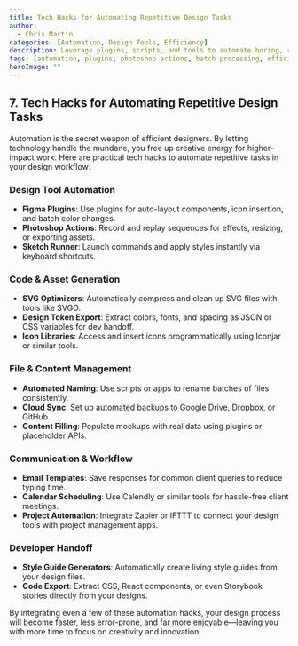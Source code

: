 ```yaml
---
title: Tech Hacks for Automating Repetitive Design Tasks
author:
  - Chris Martin
categories: [Automation, Design Tools, Efficiency]
description: Leverage plugins, scripts, and tools to automate boring, repetitive tasks and free up your time for creative work.
tags: [automation, plugins, photoshop actions, batch processing, efficiency]
heroImage: ""
---
```


## 7. Tech Hacks for Automating Repetitive Design Tasks

Automation is the secret weapon of efficient designers. By letting technology handle the mundane, you free up creative energy for higher-impact work. Here are practical tech hacks to automate repetitive tasks in your design workflow:

### Design Tool Automation

- **Figma Plugins**: Use plugins for auto-layout components, icon insertion, and batch color changes.
- **Photoshop Actions**: Record and replay sequences for effects, resizing, or exporting assets.
- **Sketch Runner**: Launch commands and apply styles instantly via keyboard shortcuts.

### Code & Asset Generation

- **SVG Optimizers**: Automatically compress and clean up SVG files with tools like SVGO.
- **Design Token Export**: Extract colors, fonts, and spacing as JSON or CSS variables for dev handoff.
- **Icon Libraries**: Access and insert icons programmatically using Iconjar or similar tools.

### File & Content Management

- **Automated Naming**: Use scripts or apps to rename batches of files consistently.
- **Cloud Sync**: Set up automated backups to Google Drive, Dropbox, or GitHub.
- **Content Filling**: Populate mockups with real data using plugins or placeholder APIs.

### Communication & Workflow

- **Email Templates**: Save responses for common client queries to reduce typing time.
- **Calendar Scheduling**: Use Calendly or similar tools for hassle-free client meetings.
- **Project Automation**: Integrate Zapier or IFTTT to connect your design tools with project management apps.

### Developer Handoff

- **Style Guide Generators**: Automatically create living style guides from your design files.
- **Code Export**: Extract CSS, React components, or even Storybook stories directly from your designs.

By integrating even a few of these automation hacks, your design process will become faster, less error-prone, and far more enjoyable—leaving you with more time to focus on creativity and innovation.
